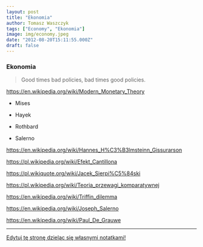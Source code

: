 ```yaml
---
layout: post
title: "Ekonomia"
author: Tomasz Waszczyk
tags: ["Economy", "Ekonomia"]
image: img/economy.jpeg
date: "2012-08-20T15:11:55.000Z"
draft: false
---
```


### Ekonomia

> Good times bad policies, bad times good policies.

<https://en.wikipedia.org/wiki/Modern_Monetary_Theory>

* Mises

* Hayek

* Rothbard

* Salerno

https://en.wikipedia.org/wiki/Hannes_H%C3%B3lmsteinn_Gissurarson

https://pl.wikipedia.org/wiki/Efekt_Cantillona

https://pl.wikiquote.org/wiki/Jacek_Sierpi%C5%84ski

https://pl.wikipedia.org/wiki/Teoria_przewagi_komparatywnej

https://en.wikipedia.org/wiki/Triffin_dilemma

https://en.wikipedia.org/wiki/Joseph_Salerno

https://en.wikipedia.org/wiki/Paul_De_Grauwe

---

<a href="https://github.com/TomaszWaszczyk/historia.waszczyk.com/edit/master/src/content/economy.md" target="_blank">Edytuj tę stronę dzieląc się własnymi notatkami!</a>
